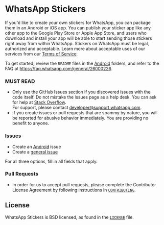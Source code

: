 # WhatsApp Stickers

If you'd like to create your own stickers for WhatsApp, you can package them in an Android or iOS app. You can publish your sticker app like any other app to the Google Play Store or Apple App Store, and users who download and install your app will be able to start sending those stickers right away from within WhatsApp. Stickers on WhatsApp must be legal, authorized and acceptable. Learn more about acceptable uses of our services from our [Terms of Service](https://www.whatsapp.com/legal/#terms-of-service).

To get started, review the `README` files in the [Android](https://github.com/WhatsApp/stickers/tree/master/Android) folders, and refer to the FAQ at https://faq.whatsapp.com/general/26000226.

### MUST READ
- Only use the GitHub Issues section if you discovered issues with the code itself. Do not mistake the Issues page as a help desk. You can ask for help at [Stack Overflow](https://stackoverflow.com/).  
For support, please contact <developer@support.whatsapp.com>.
- If you create issues or pull requests that are spammy by nature, you will be reported for abusive behavior immediately. You are providing no benefit to anyone.

### Issues
- Create an [Android](https://github.com/WhatsApp/stickers/issues/new?template=android.md) issue
- Create a [general issue](https://github.com/WhatsApp/stickers/issues/new?template=general.md)

For all three options, fill in all fields that apply.

### Pull Requests
- In order for us to accept pull requests, please complete the Contributor License Agreement by following instructions in [`CONTRIBUTING`](https://github.com/WhatsApp/stickers/blob/master/CONTRIBUTING.md).

## License
WhatsApp Stickers is BSD licensed, as found in the [`LICENSE`](https://github.com/WhatsApp/stickers/blob/master/LICENSE) file.